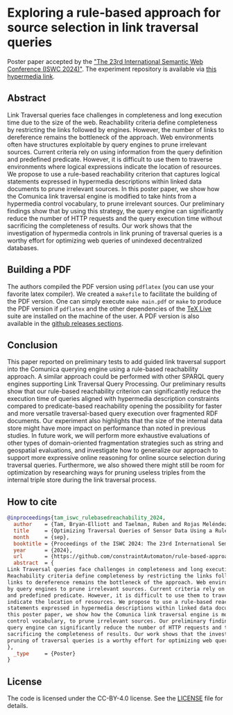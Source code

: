 # Exploring a rule-based approach for source selection in link traversal queries

Poster paper accepted by the ["The 23rd International Semantic Web Conference (ISWC 2024)"](https://iswc2024.semanticweb.org/). 
The experiment repository is available via [this hypermedia link](https://github.com/TREEcg/TREE-Guided-Link-Traversal-Query-Processing-Evaluation/tree/main).

## Abstract

Link Traversal queries face challenges in completeness and long execution time due to the size of the web.
Reachability criteria define completeness by restricting the links followed by engines. However, the number of
links to dereference remains the bottleneck of the approach. Web environments often have structures exploitable
by query engines to prune irrelevant sources. Current criteria rely on using information from the query definition
and predefined predicate. However, it is difficult to use them to traverse environments where logical expressions
indicate the location of resources. We propose to use a rule-based reachability criterion that captures logical
statements expressed in hypermedia descriptions within linked data documents to prune irrelevant sources. In
this poster paper, we show how the Comunica link traversal engine is modified to take hints from a hypermedia
control vocabulary, to prune irrelevant sources. Our preliminary findings show that by using this strategy, the
query engine can significantly reduce the number of HTTP requests and the query execution time without
sacrificing the completeness of results. Our work shows that the investigation of hypermedia controls in link
pruning of traversal queries is a worthy effort for optimizing web queries of unindexed decentralized databases.


## Building a PDF
The authors compiled the PDF version using `pdflatex` (you can use your favorite latex compiler).
We created a `makefile` to facilitate the building of the PDF version.
One can simply execute `make main.pdf` or `make` to produce the PDF version if `pdflatex` and the other dependencies of the [TeX Live](https://tug.org/texlive/) suite are installed on the machine of the user.
A PDF version is also available in the [github releases sections](https://github.com/constraintAutomaton/rule-based-approach-for-source-selection-in-LTQP/releases/).

## Conclusion

This paper reported on preliminary tests to add guided link traversal support into the Comunica
querying engine using a rule-based reachability approach. A similar approach could be performed
with other SPARQL query engines supporting Link Traversal Query Processing. Our preliminary
results show that our rule-based reachability criterion can significantly reduce the execution time of
queries aligned with hypermedia description constraints compared to predicate-based reachability
opening the possibility for faster and more versatile traversal-based query execution over fragmented
RDF documents. Our experiment also highlights that the size of the internal data store might have
more impact on performance than noted in previous studies. In future work, we will perform more
exhaustive evaluations of other types of domain-oriented fragmentation strategies such as string and
geospatial evaluations, and investigate how to generalize our approach to support more expressive
online reasoning for online source selection during traversal queries. Furthermore, we also showed
there might still be room for optimization by researching ways for pruning useless triples from the
internal triple store during the link traversal process.

## How to cite

```bib
@inproceedings{tam_iswc_rulebasedreachability_2024,
  author    = {Tam, Bryan-Elliott and Taelman, Ruben and Rojas Meléndez, Julián and Colpaert, Pieter},
  title     = {Optimizing Traversal Queries of Sensor Data Using a Rule-Based Reachability Approach},
  month     = {sep},
  booktitle = {Proceedings of the ISWC 2024: The 23rd International Semantic Web Conference},
  year      = {2024},
  url       = {https://github.com/constraintAutomaton/rule-based-approach-for-source-selection-in-LTQP/releases},
  abstract  = {
Link Traversal queries face challenges in completeness and long execution time due to the size of the web.
Reachability criteria define completeness by restricting the links followed by engines. However, the number of
links to dereference remains the bottleneck of the approach. Web environments often have structures exploitable
by query engines to prune irrelevant sources. Current criteria rely on using information from the query definition
and predefined predicate. However, it is difficult to use them to traverse environments where logical expressions
indicate the location of resources. We propose to use a rule-based reachability criterion that captures logical
statements expressed in hypermedia descriptions within linked data documents to prune irrelevant sources. In
this poster paper, we show how the Comunica link traversal engine is modified to take hints from a hypermedia
control vocabulary, to prune irrelevant sources. Our preliminary findings show that by using this strategy, the
query engine can significantly reduce the number of HTTP requests and the query execution time without
sacrificing the completeness of results. Our work shows that the investigation of hypermedia controls in link
pruning of traversal queries is a worthy effort for optimizing web queries of unindexed decentralized databases.
},
  _type     = {Poster}
}
```

## License
The code is licensed under the CC-BY-4.0 license. See the [LICENSE](LICENSE) file for details.
